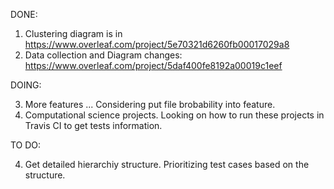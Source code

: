 DONE:
1. Clustering diagram is in https://www.overleaf.com/project/5e70321d6260fb00017029a8
2. Data collection and Diagram changes: https://www.overleaf.com/project/5daf400fe8192a00019c1eef

DOING:

3. More features ... Considering put file brobability into feature.
4. Computational science projects. Looking on how to run these projects in Travis CI to get tests information.

TO DO:

4. Get detailed hierarchiy structure. Prioritizing test cases based on the structure.

